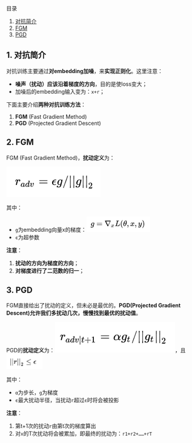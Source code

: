 目录
1. [对抗简介](#1-对抗简介)
2. [FGM](#2-fgm)
3. [PGD](#3-pgd)

## 1. 对抗简介
对抗训练主要通过**对embedding加噪**，来**实现正则化**。这里注意：
- **噪声（扰动）应该沿着梯度的方向**，目的是使loss变大；
- 加噪后的embedding输入变为：`x+r`；

下面主要介绍**两种对抗训练方法**：
1. **FGM** (Fast Gradient Method)
2. **PGD** (Projected Gradient Descent)

## 2. FGM
FGM (Fast Gradient Method)，**扰动定义**为：

<img height="80" src="images/fgm-r.png"/>

其中：
- `g`为embedding向量x的梯度：<img height="40" src="images/fgm-g.png"/>
- `ϵ`为超参数

**注意**：
1. **扰动的方向为梯度的方向**；
2. **对梯度进行了二范数的归一**；

## 3. PGD
FGM直接给出了扰动的定义，但未必是最优的。**PGD(Projected Gradient Descent)允许我们多扰动几次，慢慢找到最优的扰动值**。

PGD的**扰动定义**为：<img height="80" src="images/pgd-r.png"/>，且<img height="40" src="images/pgd-r2.png"/>

其中：
- `α`为步长，`g`为梯度
- `ϵ`最大扰动半径，当扰动`r`超过`ϵ`时将会被投影

**注意**：
1. 第t+1次的扰动`r`由第t次的梯度算出
2. 对`x`的T次扰动将会被累加，即最终的扰动为：`r1+r2+……+rT`

